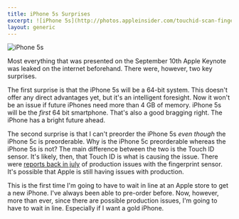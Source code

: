 ```yaml
---
title: iPhone 5s Surprises
excerpt: ![iPhone 5s](http://photos.appleinsider.com/touchid-scan-fingerprint2-20130910.jpg) Most everything that was presented on the September 10th Apple Keynote was leaked on the internet beforehand. There were, however, two key surprises.
layout: generic
---
```


![iPhone 5s](http://photos.appleinsider.com/touchid-scan-fingerprint2-20130910.jpg)

Most everything that was presented on the September 10th Apple Keynote was leaked on the internet beforehand. There were, however, two key surprises.


The first surprise is that the iPhone 5s will be a 64-bit system. This doesn't offer any direct advantages yet, but it's an intelligent foresight. Now it won't be an issue if future iPhones need more than 4 GB of memory. iPhone 5s will be the *first* 64 bit smartphone. That's also a good bragging right. The iPhone has a bright future ahead.

The second surprise is that I can't preorder the iPhone 5s *even though* the iPhone 5c is preorderable. Why is the iPhone 5c preorderable whereas the iPhone 5s is not? The main difference between the two is the Touch ID sensor. It's likely, then, that Touch ID is what is causing the issue. There were [reports back in july](http://www.ijailbreak.com/iphone/fingerprint-sensor-causing-iphone-5s-production-issues/) of production issues with the fingerprint sensor. It's possible that Apple is still having issues with production.

This is the first time I'm going to have to wait in line at an Apple store to get a new iPhone. I've always been able to pre-order before. Now, however, more than ever, since there are possible production issues, I'm going to have to wait in line. Especially if I want a gold iPhone.
